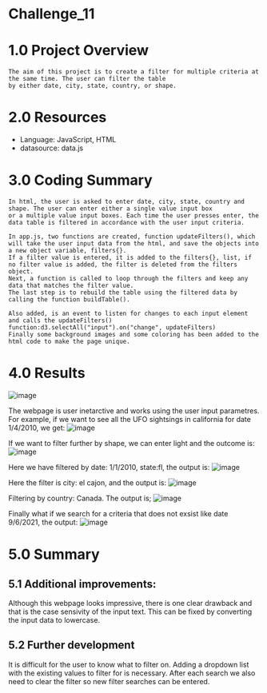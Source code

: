 # Challenge_11
# 1.0 Project Overview
    The aim of this project is to create a filter for multiple criteria at the same time. The user can filter the table
    by either date, city, state, country, or shape.

# 2.0 Resources

   - Language: JavaScript, HTML
   - datasource: data.js

# 3.0 Coding Summary

    In html, the user is asked to enter date, city, state, country and shape. The user can enter either a single value input box
    or a multiple value input boxes. Each time the user presses enter, the data table is filtered in accordance with the user input criteria.
    
    In app.js, two functions are created, function updateFilters(), which will take the user input data from the html, and save the objects into
    a new object variable, filters{}.
    If a filter value is entered, it is added to the filters{}, list, if no filter value is added, the filter is deleted from the filters object.
    Next, a function is called to loop through the filters and keep any data that matches the filter value.
    The last step is to rebuild the table using the filtered data by calling the function buildTable().
    
    Also added, is an event to listen for changes to each input element and calls the updateFilters() function:d3.selectAll("input").on("change", updateFilters)
    Finally some background images and some coloring has been added to the html code to make the page unique.
    
         
  
# 4.0 Results
  
  ![image](https://user-images.githubusercontent.com/85843030/132246335-d931cb32-48ea-4fa5-8bfa-4f3358177d4b.png)

  
  The webpage is user inetarctive and works using the user input parametres. For example, if we want to see all the UFO sightsings in california for
  date 1/4/2010, we get:
 ![image](https://user-images.githubusercontent.com/85843030/132246485-96f03c34-e3f8-4730-a9f9-aab5464bce67.png)

If we want to filter further by shape, we can enter light and the outcome is:
![image](https://user-images.githubusercontent.com/85843030/132246615-bfdccd53-9107-423a-b291-c95afcede6ef.png)


Here we have filtered by date: 1/1/2010, state:fl, the output is:
![image](https://user-images.githubusercontent.com/85843030/132246695-4930ecb5-058d-4558-a828-5d6611e7c0be.png)


Here the filter is city: el cajon, and the output is:
![image](https://user-images.githubusercontent.com/85843030/132246802-c825d6c1-55a8-4689-ba7a-1fb1d8a7258f.png)


Filtering by country: Canada. The output is;
![image](https://user-images.githubusercontent.com/85843030/132246863-2f960902-862b-4c96-a293-17fc5802bf2f.png)



Finally what if we search for a criteria that does not exsist like date 9/6/2021, the output:
![image](https://user-images.githubusercontent.com/85843030/132246934-cd86a64a-b052-4ad6-97f8-e12bf6263aee.png)




# 5.0 Summary
## 5.1 Additional improvements:

Although this webpage looks impressive, there is one clear drawback and that is the case sensivity of the input text. This can be fixed by converting
the input data to lowercase.

## 5.2 Further development

It is difficult for the user to know what to filter on. Adding a dropdown list with the existing values to filter for is necessary.
After each search we also need to clear the filter so new filter searches can be entered.
